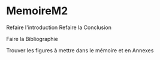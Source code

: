 # MemoireM2

Refaire l'introduction
Refaire la Conclusion

Faire la Bibliographie

Trouver les figures à mettre dans le mémoire et en Annexes